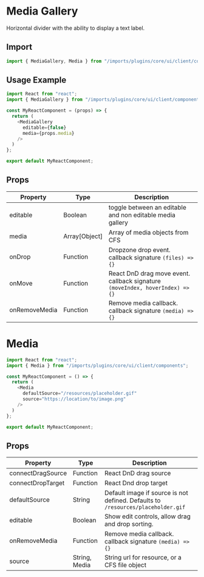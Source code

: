 # Media Gallery

Horizontal divider with the ability to display a text label.

## Import

```javascript
import { MediaGallery, Media } from "/imports/plugins/core/ui/client/components";
```

## Usage Example

```javascript
import React from "react";
import { MediaGallery } from "/imports/plugins/core/ui/client/components";

const MyReactComponent = (props) => {
  return (
    <MediaGallery
      editable={false}
      media={props.media}
    />
  )
};

export default MyReactComponent;
```

## Props

Property      | Type          | Description
------------- | ------------- | -----------------------------------------------------------------------------
editable      | Boolean       | toggle between an editable and non editable media gallery
media         | Array[Object] | Array of media objects from CFS
onDrop        | Function      | Dropzone drop event. callback signature `(files) => {}`
onMove        | Function      | React DnD drag move event. callback signature `(moveIndex, hoverIndex) => {}`
onRemoveMedia | Function      | Remove media callback. callback signature `(media) => {}`

# Media

```javascript
import React from "react";
import { Media } from "/imports/plugins/core/ui/client/components";

const MyReactComponent = () => {
  return (
    <Media
      defaultSource="/resources/placeholder.gif"
      source="https://location/to/image.png"
    />
  )
};

export default MyReactComponent;
```

## Props

Property          | Type          | Description
----------------- | ------------- | --------------------------------------------------------------------------------
connectDragSource | Function      | React DnD drag source
connectDropTarget | Function      | React Dnd drop target
defaultSource     | String        | Default image if source is not defined. Defaults to `/resources/placeholder.gif`
editable          | Boolean       | Show edit controls, allow drag and drop sorting.
onRemoveMedia     | Function      | Remove media callback. callback signature `(media) => {}`
source            | String, Media | String url for resource, or a CFS file object
